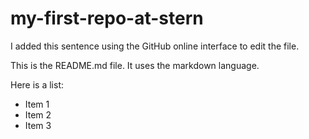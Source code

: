# my-first-repo-at-stern


I added this sentence using the GitHub online interface to edit the file.

This is the README.md file. It uses the markdown language.

Here is a list:

+ Item 1
+ Item 2
+ Item 3

